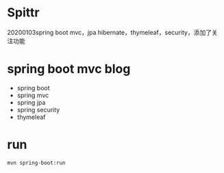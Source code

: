 # Spittr
20200103spring boot mvc，jpa hibernate，thymeleaf，security，添加了关注功能

# spring boot mvc blog

* spring boot
* spring mvc
* spring jpa
* spring security
* thymeleaf

# run

```sh
mvn spring-boot:run
```
